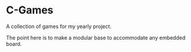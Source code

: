 # C-Games
A collection of games for my yearly project.

The point here is to make a modular base to accommodate any embedded board.
